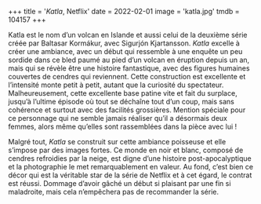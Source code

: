 +++
title = '*Katla*, Netflix'
date = 2022-02-01
image = 'katla.jpg'
tmdb = 104157
+++

Katla est le nom d’un volcan en Islande et aussi celui de la deuxième série créée par Baltasar Kormákur, avec Sigurjón Kjartansson. *Katla* excelle à créer une ambiance, avec un début qui ressemble à une enquête un peu sordide dans ce bled paumé au pied d’un volcan en éruption depuis un an, mais qui se révèle être une histoire fantastique, avec des figures humaines couvertes de cendres qui reviennent. Cette construction est excellente et l’intensité monte petit à petit, autant que la curiosité du spectateur. Malheureusement, cette excellente base patine vite et fait du surplace, jusqu’à l’ultime épisode où tout se déchaîne tout d’un coup, mais sans cohérence et surtout avec des facilités grossières. Mention spéciale pour ce personnage qui ne semble jamais réaliser qu’il a désormais deux femmes, alors même qu’elles sont rassemblées dans la pièce avec lui !

Malgré tout, *Katla* se construit sur cette ambiance poisseuse et elle s’impose par des images fortes. Ce monde en noir et blanc, composé de cendres refroidies par la neige, est digne d’une histoire post-apocalyptique et la photographie le met remarquablement en valeur. Au fond, c’est bien ce décor qui est la véritable star de la série de Netflix et à cet égard, le contrat est réussi. Dommage d’avoir gâché un début si plaisant par une fin si maladroite, mais cela n’empêchera pas de recommander la série. 